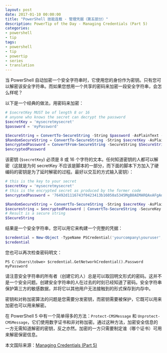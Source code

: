 ```yaml
---
layout: post
date: 2017-01-10 00:00:00
title: "PowerShell 技能连载 - 管理凭据（第五部分）"
description: PowerTip of the Day - Managing Credentials (Part 5)
categories:
- powershell
- tip
tags:
- powershell
- tip
- powertip
- series
- translation
---
```

当 PowerShell 自动加密一个安全字符串时，它使用您的身份作为密钥。只有您可以解密该安全字符串。而如果您想用一个共享的密码来加密一段安全字符串，会怎么样呢？

以下是一个经典的做法，用密码来加密：

```powershell
# $secretKey MUST be of length 8 or 16
# anyone who knows the secret can decrypt the password 
$secretKey = 'mysecretmysecret'
$password = 'myPassword'

$SecureString = ConvertTo-SecureString -String $password -AsPlainText -Force
$RandomSecureString = ConvertTo-SecureString -String $secretKey -AsPlainText -Force
$encryptedPassword = ConvertFrom-SecureString -SecureString $SecureString -SecureKey $RandomSecureString
$encryptedPassword
```

该密钥 (`$secretKey`) 必须是 8 或 16 个字符的文本。任何知道密钥的人都可以解密（这就是为何 secretKey 不应该是脚本的一部分，而下面的脚本下方加入了硬编码的密钥是为了延时解密的过程。最好以交互的方式输入密钥）：

```powershell
# this is the key to your secret
$secretKey = 'mysecretmysecret'
# this is the encrypted secret as produced by the former code
$encryptedPassword = '76492d1116743f0423413b16050a5345MgB8AEMARQAxAFgAdwBmAHcARQBvAGUAKwBOAGoAYgBzAE4AUgBnAHoARABSAHcAPQA9AHwANQA3ADYAMABjAGYAYQAwAGMANgBkADQAYQBiADYAOAAyAGYAZAA5AGYAMwA5AGYAYQBjADcANQA5ADIAYwAzADkAMAA2ADQANwA1ADcAMQA3ADMAMwBmAGMAMwBlADIAZQBjADcANgAzAGQAYQA1AGIAZABjADYAMgA2AGQANAA='

$RandomSecureString = ConvertTo-SecureString -String $secretKey -AsPlainText -Force
$securestring = $encryptedPassword | ConvertTo-SecureString -SecureKey $RandomSecureString
# Result is a secure string
$SecureString
```

结果是一个安全字符串，您可以用它来构建一个完整的凭据：

```powershell
$credential = New-Object -TypeName PSCredential('yourcompany\youruser', $SecureString)
$credential
```

您也可以再次检查密码明文：


    PS C:\Users\tobwe> $credential.GetNetworkCredential().Password
    myPassword

请注意安全字符串的所有者（创建它的人）总是可以取回明文形式的密码。这并不是一个安全问题。创建安全字符串的人在过去的时刻已经知道了密码。安全字符串保护第三方的敏感数据，并将它以其他用户无法接触到的形式保存到内存中。

密钥和对称加密算法的问题是您需要分发密钥，而密钥需要被保护，它既可以用来加密也可以用来解密。

在 PowerShell 5 中有一个简单得多的方法：`Protect-CMSMessage` 和 `Unprotect-CMSMessage`，它们使用数字证书和非对称加密。通过这种方法，加密安全信息的一方无需知道解密的密钥，反之亦然。加密的一方只需要制定谁（哪个证书）可用来解密保密信息。

<!--more-->
本文国际来源：[Managing Credentials (Part 5)](http://community.idera.com/powershell/powertips/b/tips/posts/managing-credentials-part-5)
